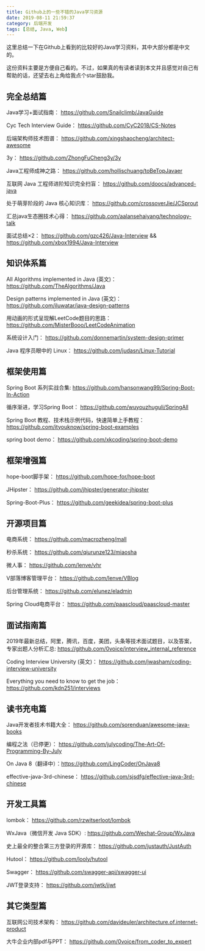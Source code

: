 ```yaml
---
title: Github上的一些不错的Java学习资源
date: 2019-08-11 21:59:37
category: 后端开发
tags: [总结, Java, Web]
---
```

这里总结一下在Github上看到的比较好的Java学习资料，其中大部分都是中文的。

这份资料主要是方便自己看的。不过，如果真的有读者读到本文并且感觉对自己有帮助的话，还望去右上角给我点个star鼓励我。

<!-- more -->

## 完全总结篇
Java学习+面试指南： https://github.com/Snailclimb/JavaGuide

Cyc Tech Interview Guide： https://github.com/CyC2018/CS-Notes

后端架构师技术图谱： https://github.com/xingshaocheng/architect-awesome

3y： https://github.com/ZhongFuCheng3y/3y

Java工程师成神之路： https://github.com/hollischuang/toBeTopJavaer

互联网 Java 工程师进阶知识完全扫盲： https://github.com/doocs/advanced-java

处于萌芽阶段的 Java 核心知识库： https://github.com/crossoverJie/JCSprout

汇总java生态圈技术心得： https://github.com/aalansehaiyang/technology-talk

面试总结×2： https://github.com/gzc426/Java-Interview && https://github.com/xbox1994/Java-Interview 

## 知识体系篇
All Algorithms implemented in Java (英文)： https://github.com/TheAlgorithms/Java

Design patterns implemented in Java (英文)： https://github.com/iluwatar/java-design-patterns

用动画的形式呈现解LeetCode题目的思路： https://github.com/MisterBooo/LeetCodeAnimation

系统设计入门： https://github.com/donnemartin/system-design-primer

Java 程序员眼中的 Linux： https://github.com/judasn/Linux-Tutorial

## 框架使用篇
Spring Boot 系列实战合集:  https://github.com/hansonwang99/Spring-Boot-In-Action

循序渐进，学习Spring Boot： https://github.com/wuyouzhuguli/SpringAll

Spring Boot 教程、技术栈示例代码，快速简单上手教程： https://github.com/ityouknow/spring-boot-examples

spring boot demo： https://github.com/xkcoding/spring-boot-demo

## 框架增强篇
hope-boot脚手架： https://github.com/hope-for/hope-boot

JHipster： https://github.com/jhipster/generator-jhipster

Spring-Boot-Plus： https://github.com/geekidea/spring-boot-plus

## 开源项目篇
电商系统： https://github.com/macrozheng/mall

秒杀系统： https://github.com/qiurunze123/miaosha

微人事： https://github.com/lenve/vhr

V部落博客管理平台： https://github.com/lenve/VBlog

后台管理系统： https://github.com/elunez/eladmin

Spring Cloud电商平台： https://github.com/paascloud/paascloud-master

## 面试指南篇
2019年最新总结，阿里，腾讯，百度，美团，头条等技术面试题目，以及答案，专家出题人分析汇总: https://github.com/0voice/interview_internal_reference

Coding Interview University (英文)： https://github.com/jwasham/coding-interview-university

Everything you need to know to get the job： https://github.com/kdn251/interviews

## 读书充电篇
Java开发者技术书籍大全： https://github.com/sorenduan/awesome-java-books

编程之法（已停更）： https://github.com/julycoding/The-Art-Of-Programming-By-July

On Java 8（翻译中）：https://github.com/LingCoder/OnJava8

effective-java-3rd-chinese： https://github.com/sjsdfg/effective-java-3rd-chinese

## 开发工具篇
lombok： https://github.com/rzwitserloot/lombok

WxJava（微信开发 Java SDK）: https://github.com/Wechat-Group/WxJava

史上最全的整合第三方登录的开源库： https://github.com/justauth/JustAuth

Hutool： https://github.com/looly/hutool

Swagger： https://github.com/swagger-api/swagger-ui

JWT登录支持： https://github.com/jwtk/jjwt

## 其它类型篇
互联网公司技术架构： https://github.com/davideuler/architecture.of.internet-product

大牛企业内部pdf与PPT： https://github.com/0voice/from_coder_to_expert
